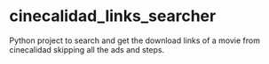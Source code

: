 # cinecalidad_links_searcher
Python project to search and get the download links of a movie from cinecalidad skipping all the ads and steps.
